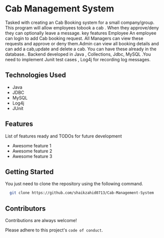 
# Cab Management System

Tasked with creating an Cab Booking system for a small company/group. This program will allow employees tobook a cab . When they approve/deny they can optionally leave a message. key features Employee An employee can login to add Cab booking request. All Managers can view these requests and approve or deny them.Admin can view all booking details and can add a cab,update and delete a cab. You can have these already in the database.. Backend developed in Java , Collections, Jdbc, MySQL .You need to implement Junit test cases , Log4j for recording log messages.

 

## Technologies Used
- Java
- JDBC
- MySQL
- Log4j
- JUnit

## Features

List of features ready and TODOs for future development

- Awesome feature 1
- Awesome feature 2
- Awesome feature 3


## Getting Started

You just need to clone the repository using the following command.

```bash
  git clone https://github.com/shaikzahid0713/Cab-Management-System
```
    
## Contributors

Contributions are always welcome!

Please adhere to this project's `code of conduct`.

